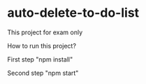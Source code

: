 # auto-delete-to-do-list

This project for exam only

How to run this project?

First step "npm install" 

Second step "npm start"
